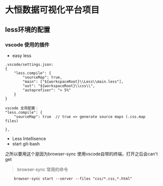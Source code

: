 # 大恒数据可视化平台项目


## less环境的配置

### vscode 使用的插件

* easy less

```
.vscode/settings.json:
{
    "less.compile": {
        "sourceMap": true,  
        "main": ["${workspaceRoot}\\Less\\main.less"],
        "out": "${workspaceRoot}\\css\\",
        "autoprefixer": "> 5%"
    }
}

```

```
vscode 全局配置：
"less.compile": {
    "sourceMap": true  // true => generate source maps (.css.map files)
    
},

```

* Less Intellisence 
* start git-bash 

之所以要用这个是因为browser-sync 使用vscode自带的终端，打开之后会can't get

> browser-sync 常用的命令

```
    browser-sync start --server --files "css/*.css,*.html"
```